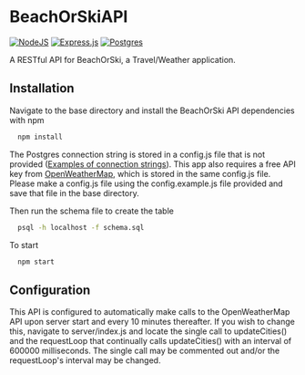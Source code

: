 # BeachOrSkiAPI
[![NodeJS](https://img.shields.io/badge/node.js-6DA55F?style=for-the-badge&logo=node.js&logoColor=white)](https://nodejs.org/en/)
[![Express.js](https://img.shields.io/badge/express.js-%23404d59.svg?style=for-the-badge&logo=express&logoColor=%2361DAFB)](https://expressjs.com/)
[![Postgres](https://img.shields.io/badge/postgres-%23316192.svg?style=for-the-badge&logo=postgresql&logoColor=white)](https://www.postgresql.org/)

A RESTful API for BeachOrSki, a Travel/Weather application.

## Installation

Navigate to the base directory and install the BeachOrSki API dependencies with npm

```bash
  npm install
```

The Postgres connection string is stored in a config.js file that is not provided ([Examples of connection strings](https://stackoverflow.com/questions/3582552/what-is-the-format-for-the-postgresql-connection-string-url)). This app also requires a free API key from [OpenWeatherMap](https://openweathermap.org/api), which is stored in the same config.js file. Please make a config.js file using the config.example.js file provided and save that file in the base directory.

Then run the schema file to create the table

```bash
  psql -h localhost -f schema.sql
```

To start

```bash
  npm start
```

## Configuration

This API is configured to automatically make calls to the OpenWeatherMap API upon server start and every 10 minutes thereafter. If you wish to change this, navigate to server/index.js and locate the single call to updateCities() and the requestLoop that continually calls updateCities() with an interval of 600000 milliseconds. The single call may be commented out and/or the requestLoop's interval may be changed.
